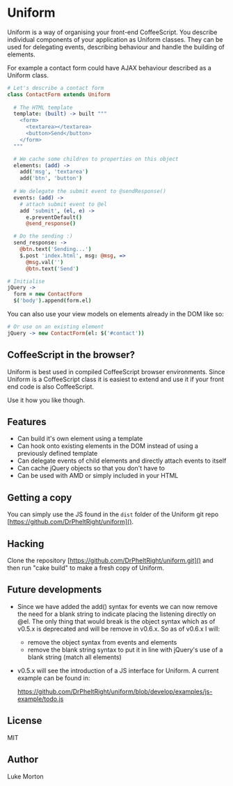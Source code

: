 # Uniform

Uniform is a way of organising your front-end CoffeeScript.
You describe individual components of your application as
Uniform classes. They can be used for delegating events,
describing behaviour and handle the building of elements.

For example a contact form could have AJAX behaviour described
as a Uniform class.

``` coffeescript
# Let's describe a contact form
class ContactForm extends Uniform
    
  # The HTML template
  template: (built) -> built """
    <form>
      <textarea></textarea>
      <button>Send</button>
    </form>
  """

  # We cache some children to properties on this object
  elements: (add) ->
    add('msg', 'textarea')
    add('btn', 'button')
  
  # We delegate the submit event to @sendResponse()
  events: (add) ->
    # attach submit event to @el
    add 'submit', (el, e) ->
      e.preventDefault()
      @send_response()

  # Do the sending :)
  send_response: ->
    @btn.text('Sending...')
    $.post 'index.html', msg: @msg, =>
      @msg.val('')
      @btn.text('Send')

# Initialise
jQuery ->
  form = new ContactForm
  $('body').append(form.el)
```

You can also use your view models on elements already in
the DOM like so:

``` coffeescript
# Or use on an existing element
jQuery -> new ContactForm(el: $('#contact'))
```

## CoffeeScript in the browser?

Uniform is best used in compiled CoffeeScript browser
environments. Since Uniform is a CoffeeScript class it is
easiest to extend and use it if your front end code is also
CoffeeScript.

Use it how you like though.

## Features

 - Can build it's own element using a template
 - Can hook onto existing elements in the DOM instead of using
   a previously defined template
 - Can delegate events of child elements and directly attach
   events to itself
 - Can cache jQuery objects so that you don't have to
 - Can be used with AMD or simply included in your HTML

## Getting a copy

You can simply use the JS found in the `dist` folder of the
Uniform git repo [https://github.com/DrPheltRight/uniform]().

## Hacking

Clone the repository [https://github.com/DrPheltRight/uniform.git]()
and then run "cake build" to make a fresh copy of Uniform.

## Future developments

 - Since we have added the add() syntax for events we can now
   remove the need for a blank string to indicate placing the
   listening directly on @el. The only thing that would break
   is the object syntax which as of v0.5.x is deprecated and
   will be remove in v0.6.x. So as of v0.6.x I will:

    - remove the object syntax from events and elements
    - remove the blank string syntax to put it in line with
      jQuery's use of a blank string (match all elements)

 - v0.5.x will see the introduction of a JS interface for
   Uniform. A current example can be found in:
   
   https://github.com/DrPheltRight/uniform/blob/develop/examples/js-example/todo.js

## License

MIT

## Author

Luke Morton
